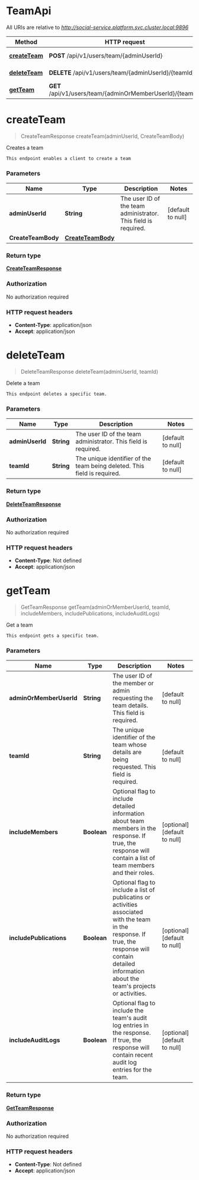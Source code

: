 # TeamApi

All URIs are relative to *http://social-service.platform.svc.cluster.local:9896*

| Method | HTTP request | Description |
|------------- | ------------- | -------------|
| [**createTeam**](TeamApi.md#createTeam) | **POST** /api/v1/users/team/{adminUserId} | Creates a team |
| [**deleteTeam**](TeamApi.md#deleteTeam) | **DELETE** /api/v1/users/team/{adminUserId}/{teamId} | Delete a team |
| [**getTeam**](TeamApi.md#getTeam) | **GET** /api/v1/users/team/{adminOrMemberUserId}/{teamId} | Get a team |


<a name="createTeam"></a>
# **createTeam**
> CreateTeamResponse createTeam(adminUserId, CreateTeamBody)

Creates a team

    This endpoint enables a client to create a team

### Parameters

|Name | Type | Description  | Notes |
|------------- | ------------- | ------------- | -------------|
| **adminUserId** | **String**| The user ID of the team administrator. This field is required. | [default to null] |
| **CreateTeamBody** | [**CreateTeamBody**](../Models/CreateTeamBody.md)|  | |

### Return type

[**CreateTeamResponse**](../Models/CreateTeamResponse.md)

### Authorization

No authorization required

### HTTP request headers

- **Content-Type**: application/json
- **Accept**: application/json

<a name="deleteTeam"></a>
# **deleteTeam**
> DeleteTeamResponse deleteTeam(adminUserId, teamId)

Delete a team

    This endpoint deletes a specific team.

### Parameters

|Name | Type | Description  | Notes |
|------------- | ------------- | ------------- | -------------|
| **adminUserId** | **String**| The user ID of the team administrator. This field is required. | [default to null] |
| **teamId** | **String**| The unique identifier of the team being deleted. This field is required. | [default to null] |

### Return type

[**DeleteTeamResponse**](../Models/DeleteTeamResponse.md)

### Authorization

No authorization required

### HTTP request headers

- **Content-Type**: Not defined
- **Accept**: application/json

<a name="getTeam"></a>
# **getTeam**
> GetTeamResponse getTeam(adminOrMemberUserId, teamId, includeMembers, includePublications, includeAuditLogs)

Get a team

    This endpoint gets a specific team.

### Parameters

|Name | Type | Description  | Notes |
|------------- | ------------- | ------------- | -------------|
| **adminOrMemberUserId** | **String**| The user ID of the member or admin requesting the team details. This field is required. | [default to null] |
| **teamId** | **String**| The unique identifier of the team whose details are being requested. This field is required. | [default to null] |
| **includeMembers** | **Boolean**| Optional flag to include detailed information about team members in the response. If true, the response will contain a list of team members and their roles. | [optional] [default to null] |
| **includePublications** | **Boolean**| Optional flag to include a list of publicatins or activities associated with the team in the response. If true, the response will contain detailed information about the team&#39;s projects or activities. | [optional] [default to null] |
| **includeAuditLogs** | **Boolean**| Optional flag to include the team&#39;s audit log entries in the response. If true, the response will contain recent audit log entries for the team. | [optional] [default to null] |

### Return type

[**GetTeamResponse**](../Models/GetTeamResponse.md)

### Authorization

No authorization required

### HTTP request headers

- **Content-Type**: Not defined
- **Accept**: application/json


